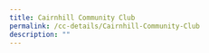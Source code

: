 ```yaml
---
title: Cairnhill Community Club
permalink: /cc-details/Cairnhill-Community-Club
description: ""
---
```

